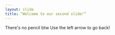 ```yaml
---
layout: slide
title: “Welcome to our second slide!”
---
```

There's no pencil btw
Use the left arrow to go back!
